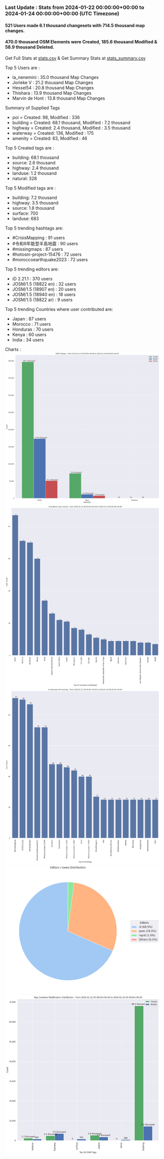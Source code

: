 ### Last Update : Stats from 2024-01-22 00:00:00+00:00 to 2024-01-24 00:00:00+00:00 (UTC Timezone)

#### 521 Users made 6.1 thousand changesets with 714.5 thousand map changes.
#### 470.0 thousand OSM Elements were Created, 185.6 thousand Modified & 58.9 thousand Deleted.
Get Full Stats at [stats.csv](/stats/hotosm/Daily/stats.csv)
 & Get Summary Stats at [stats_summary.csv](/stats/hotosm/Daily/stats_summary.csv)

Top 5 Users are : 
- la_nenemini : 35.0 thousand Map Changes
- Jorieke V : 21.2 thousand Map Changes
- Hessel54 : 20.8 thousand Map Changes
- Thishara : 13.9 thousand Map Changes
- Marvin de Hont : 13.8 thousand Map Changes

Summary of Supplied Tags
- poi = Created: 98, Modified : 336
- building = Created: 68.1 thousand, Modified : 7.2 thousand
- highway = Created: 2.4 thousand, Modified : 3.5 thousand
- waterway = Created: 136, Modified : 175
- amenity = Created: 63, Modified : 46


Top 5 Created tags are :
- building: 68.1 thousand
- source: 2.6 thousand
- highway: 2.4 thousand
- landuse: 1.2 thousand
- natural: 328


Top 5 Modified tags are :
- building: 7.2 thousand
- highway: 3.5 thousand
- source: 1.8 thousand
- surface: 700
- landuse: 683


Top 5 trending hashtags are:
- #CrisisMapping : 91 users
- #令和6年能登半島地震 : 90 users
- #missingmaps : 87 users
- #hotosm-project-15476 : 72 users
- #moroccoearthquake2023 : 72 users


Top 5 trending editors are:
- iD 2.21.1 : 370 users
- JOSM/1.5 (18822 en) : 32 users
- JOSM/1.5 (18907 en) : 20 users
- JOSM/1.5 (18940 en) : 18 users
- JOSM/1.5 (18822 ar) : 9 users


Top 5 trending Countries where user contributed are:
- Japan : 87 users
- Morocco : 71 users
- Honduras : 70 users
- Kenya : 60 users
- India : 34 users


 Charts : 
![Alt text](./stats_osm_changes.png) 
![Alt text](./stats_users_per_country.png) 
![Alt text](./stats_users_per_hashtag.png) 
![Alt text](./stats_editors_pie_chart.png) 
![Alt text](./stats_tags.png) 
